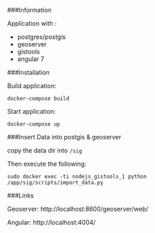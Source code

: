 

###Information

Application with :

- postgres/postgis
- geoserver
- gistools
- angular 7


###Installation

Build application:

`docker-compose build`

Start application:

`docker-compose up`

###Insert Data into postgis & geoserver

copy the data dir into `/sig`

Then execute the following:

`sudo docker exec -ti nodejs_gistools_1 python /app/sig/scripts/import_data.py`


###Links

Geoserver:
http://localhost:8600/geoserver/web/

Angular:
http://localhost:4004/
